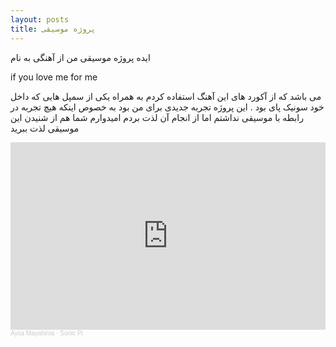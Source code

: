 ```yaml
---
layout: posts
title: پروژه موسیقی
---
```


ایده پروژه موسیقی من از آهنگی به نام

if you love me for me

می باشد که از آکورد های این آهنگ استفاده کردم به همراه یکی از سمپل هایی که داخل خود سونیک پای بود . این پروژه تجربه جدیدی برای من  بود به خصوص اینکه هیچ تجربه در رابطه با موسیقی نداشتم اما از انجام آن لذت بردم امیدوارم شما هم از شنیدن این موسیقی لذت ببرید


<iframe width="100%" height="300" scrolling="no" frameborder="no" allow="autoplay" src="https://w.soundcloud.com/player/?url=https%3A//api.soundcloud.com/tracks/980437198%3Fsecret_token%3Ds-cOB6tQAC96x&color=%23ff00b8&auto_play=false&hide_related=false&show_comments=true&show_user=true&show_reposts=false&show_teaser=true&visual=true"></iframe><div style="font-size: 10px; color: #cccccc;line-break: anywhere;word-break: normal;overflow: hidden;white-space: nowrap;text-overflow: ellipsis; font-family: Interstate,Lucida Grande,Lucida Sans Unicode,Lucida Sans,Garuda,Verdana,Tahoma,sans-serif;font-weight: 100;"><a href="https://soundcloud.com/aysa-mayahinia" title="Aysa Mayahinia" target="_blank" style="color: #cccccc; text-decoration: none;">Aysa Mayahinia</a> · <a href="https://soundcloud.com/aysa-mayahinia/sonic-pi/s-cOB6tQAC96x" title="Sonic Pi" target="_blank" style="color: #cccccc; text-decoration: none;">Sonic Pi</a></div>
